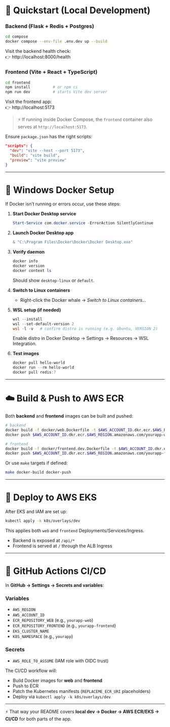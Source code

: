 # 🚀 Quickstart (Local Development)

### Backend (Flask + Redis + Postgres)
```sh
cd compose
docker compose --env-file .env.dev up --build
```

Visit the backend health check:  
👉 http://localhost:8000/health

### Frontend (Vite + React + TypeScript)
```sh
cd frontend
npm install          # or npm ci
npm run dev          # starts Vite dev server
```

Visit the frontend app:  
👉 http://localhost:5173

> ⚡ If running inside Docker Compose, the `frontend` container also serves at `http://localhost:5173`.

Ensure `package.json` has the right scripts:
```json
"scripts": {
  "dev": "vite --host --port 5173",
  "build": "vite build",
  "preview": "vite preview"
}
```

---

# 🐳 Windows Docker Setup

If Docker isn’t running or errors occur, use these steps:

1. **Start Docker Desktop service**
   ```powershell
   Start-Service com.docker.service -ErrorAction SilentlyContinue
   ```

2. **Launch Docker Desktop app**
   ```powershell
   & "C:\Program Files\Docker\Docker\Docker Desktop.exe"
   ```

3. **Verify daemon**
   ```powershell
   docker info
   docker version
   docker context ls
   ```
   Should show `desktop-linux` or `default`.

4. **Switch to Linux containers**
   - Right-click the Docker whale → *Switch to Linux containers…*

5. **WSL setup (if needed)**
   ```powershell
   wsl --install
   wsl --set-default-version 2
   wsl -l -v   # confirm distro is running (e.g. Ubuntu, VERSION 2)
   ```
   Enable distro in Docker Desktop → Settings → Resources → WSL Integration.

6. **Test images**
   ```powershell
   docker pull hello-world
   docker run --rm hello-world
   docker pull redis:7
   ```

---

# ☁️ Build & Push to AWS ECR

Both **backend** and **frontend** images can be built and pushed:

```sh
# backend
docker build -f docker/web.Dockerfile -t $AWS_ACCOUNT_ID.dkr.ecr.$AWS_REGION.amazonaws.com/yourapp-web:dev .
docker push $AWS_ACCOUNT_ID.dkr.ecr.$AWS_REGION.amazonaws.com/yourapp-web:dev

# frontend
docker build -f docker/frontend.dev.Dockerfile -t $AWS_ACCOUNT_ID.dkr.ecr.$AWS_REGION.amazonaws.com/yourapp-frontend:dev .
docker push $AWS_ACCOUNT_ID.dkr.ecr.$AWS_REGION.amazonaws.com/yourapp-frontend:dev
```

Or use `make` targets if defined:
```sh
make docker-build docker-push
```

---

# 🚢 Deploy to AWS EKS

After EKS and IAM are set up:

```sh
kubectl apply -k k8s/overlays/dev
```

This applies both `web` and `frontend` Deployments/Services/Ingress.

- Backend is exposed at `/api/*`
- Frontend is served at `/` through the ALB Ingress

---

# 🔄 GitHub Actions CI/CD

In **GitHub → Settings → Secrets and variables**:

### Variables
- `AWS_REGION`
- `AWS_ACCOUNT_ID`
- `ECR_REPOSITORY_WEB` (e.g., `yourapp-web`)
- `ECR_REPOSITORY_FRONTEND` (e.g., `yourapp-frontend`)
- `EKS_CLUSTER_NAME`
- `K8S_NAMESPACE` (e.g., `yourapp`)

### Secrets
- `AWS_ROLE_TO_ASSUME` (IAM role with OIDC trust)

The CI/CD workflow will:
- Build Docker images for **web** and **frontend**
- Push to ECR
- Patch the Kubernetes manifests (`REPLACEME_ECR_URI` placeholders)
- Deploy via `kubectl apply -k k8s/overlays/dev`

---

⚡ That way your README covers **local dev → Docker → AWS ECR/EKS → CI/CD** for both parts of the app.
